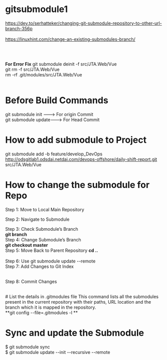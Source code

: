 # gitsubmodule1

https://dev.to/serhatteker/changing-git-submodule-repository-to-other-url-branch-356p
</br>
<br/>
https://linuxhint.com/change-an-existing-submodules-branch/

<br/>
<br/>


**For Error Fix**
git submodule deinit -f src/JTA.Web/Vue <br/>
git rm -f src/JTA.Web/Vue <br/>
rm -rf .git/modules/src/JTA.Web/Vue <br/>
<br/>
# Before Build Commands
git submodule init ---> For origin Commit <br/>
git submodule update---> For Head Commit <br/>
# How to add submodule to Project
git submodule add -b feature/develop_DevOps http://odsgitlab1.odsdai.netdai.com/devops-offshore/daily-shift-report.git src/JTA.Web/Vue


# How to change the submodule for Repo

Step 1: Move to Local Main Repository <br/>

Step 2: Navigate to Submodule <br/>

Step 3: Check Submodule’s Branch <br/>
**git branch**
<br/>
Step 4: Change Submodule’s Branch <br/>
**git checkout master**
<br/>
Step 5: Move Back to Parent Repository
**cd ..**
<br/>
<br/> Step 6: Use git submodule update --remote
<br/> Step 7: Add Changes to Git Index

<br/> Step 8: Commit Changes

<br/>
# List the details in .gitmodules file
This command lists all the submodules present in the current repository with their paths, URL location and the branch which it is mapped in the repository. <br/>
  **git config --file=.gitmodules -l **

# Sync and update the Submodule
$  git submodule sync <br/>
$  git submodule update --init --recursive --remote </br>

